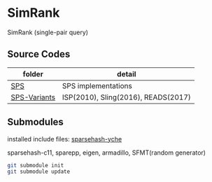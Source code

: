 # SimRank

SimRank (single-pair query)

## Source Codes

folder | detail
--- | ---
[SPS](SPS) | SPS implementations
[SPS-Variants](SPS-Variants) | ISP(2010), Sling(2016), READS(2017)

## Submodules

installed include files: [sparsehash-yche](sparsehash-yche)

sparsehash-c11, sparepp, eigen, armadillo, SFMT(random generator)

```zsh
git submodule init
git submodule update
```
